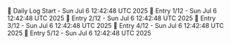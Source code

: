 📅 Daily Log Start - Sun Jul  6 12:42:48 UTC 2025
📌 Entry 1/12 - Sun Jul  6 12:42:48 UTC 2025
📌 Entry 2/12 - Sun Jul  6 12:42:48 UTC 2025
📌 Entry 3/12 - Sun Jul  6 12:42:48 UTC 2025
📌 Entry 4/12 - Sun Jul  6 12:42:48 UTC 2025
📌 Entry 5/12 - Sun Jul  6 12:42:48 UTC 2025
